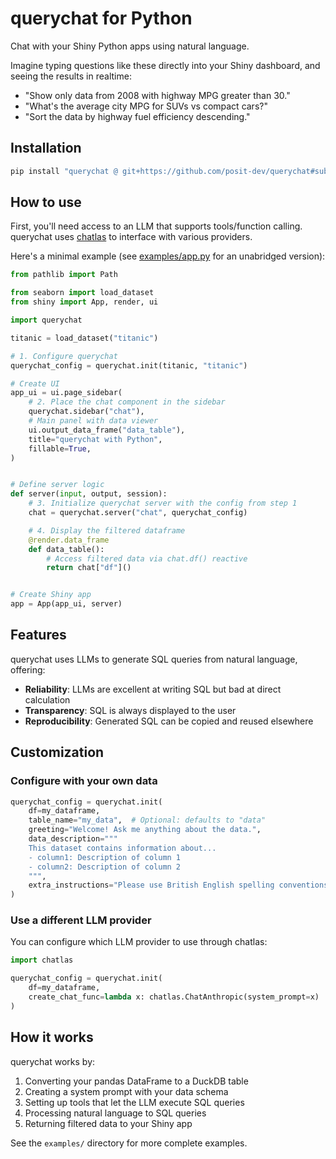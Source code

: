 # querychat for Python

Chat with your Shiny Python apps using natural language.

Imagine typing questions like these directly into your Shiny dashboard, and seeing the results in realtime:

* "Show only data from 2008 with highway MPG greater than 30."
* "What's the average city MPG for SUVs vs compact cars?"
* "Sort the data by highway fuel efficiency descending."

## Installation

```bash
pip install "querychat @ git+https://github.com/posit-dev/querychat#subdirectory=python-package"
```

## How to use

First, you'll need access to an LLM that supports tools/function calling. querychat uses [chatlas](https://github.com/posit-dev/chatlas) to interface with various providers.

Here's a minimal example (see [examples/app.py](examples/app.py) for an unabridged version):

```python
from pathlib import Path

from seaborn import load_dataset
from shiny import App, render, ui

import querychat

titanic = load_dataset("titanic")

# 1. Configure querychat
querychat_config = querychat.init(titanic, "titanic")

# Create UI
app_ui = ui.page_sidebar(
    # 2. Place the chat component in the sidebar
    querychat.sidebar("chat"),
    # Main panel with data viewer
    ui.output_data_frame("data_table"),
    title="querychat with Python",
    fillable=True,
)


# Define server logic
def server(input, output, session):
    # 3. Initialize querychat server with the config from step 1
    chat = querychat.server("chat", querychat_config)

    # 4. Display the filtered dataframe
    @render.data_frame
    def data_table():
        # Access filtered data via chat.df() reactive
        return chat["df"]()


# Create Shiny app
app = App(app_ui, server)
```

## Features

querychat uses LLMs to generate SQL queries from natural language, offering:

- **Reliability**: LLMs are excellent at writing SQL but bad at direct calculation
- **Transparency**: SQL is always displayed to the user
- **Reproducibility**: Generated SQL can be copied and reused elsewhere

## Customization

### Configure with your own data

```python
querychat_config = querychat.init(
    df=my_dataframe,
    table_name="my_data",  # Optional: defaults to "data"
    greeting="Welcome! Ask me anything about the data.",
    data_description="""
    This dataset contains information about...
    - column1: Description of column 1
    - column2: Description of column 2
    """,
    extra_instructions="Please use British English spelling conventions."
)
```

### Use a different LLM provider

You can configure which LLM provider to use through chatlas:

```python
import chatlas

querychat_config = querychat.init(
    df=my_dataframe,
    create_chat_func=lambda x: chatlas.ChatAnthropic(system_prompt=x)
)
```

## How it works

querychat works by:

1. Converting your pandas DataFrame to a DuckDB table
2. Creating a system prompt with your data schema
3. Setting up tools that let the LLM execute SQL queries
4. Processing natural language to SQL queries
5. Returning filtered data to your Shiny app

See the `examples/` directory for more complete examples.

